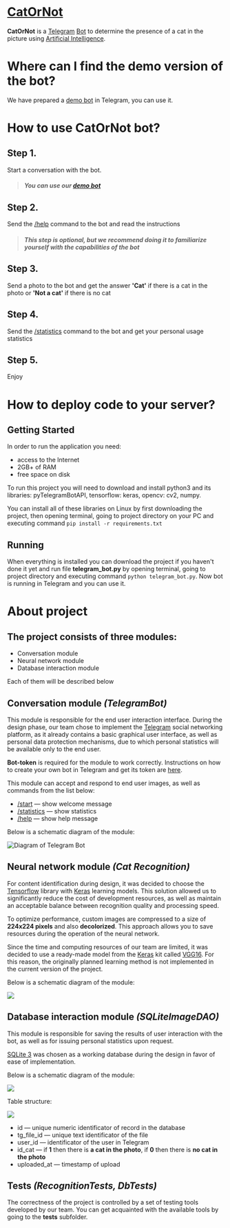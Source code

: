 # **[CatOrNot](https://t.me/CatOrNotbot)**

**CatOrNot** is a [Telegram](https://telegram.org/) [Bot](https://core.telegram.org/bots) to determine the presence of a cat in the picture using [Artificial Intelligence](https://en.wikipedia.org/wiki/Artificial_intelligence).

# **Where can I find the demo version of the bot?**

We have prepared a [demo bot](https://t.me/CatOrNotbot) in Telegram, you can use it.

# **How to use CatOrNot bot?**

## Step 1.

Start a conversation with the bot.

> ##### You can use our [demo bot](https://t.me/CatOrNotbot)

## Step 2.

Send the [/help](https://t.me/CatOrNotbot) command to the bot and read the instructions

> ##### This step is optional, but we recommend doing it to familiarize yourself with the capabilities of the bot

## Step 3.

Send a photo to the bot and get the answer **'Cat'** if there is a cat in the photo or **'Not a cat'** if there is no cat

## Step 4.

Send the [/statistics](https://t.me/CatOrNotbot) command to the bot and get your personal usage statistics

## Step 5.

Enjoy

# **How to deploy code to your server?**


## Getting Started

In order to run the application you need:
 - access to the Internet
 - 2GB+ of RAM
 - free space on disk

To run this project you will need to download and install 
python3 and its libraries: pyTelegramBotAPI, tensorflow: 
keras, opencv: cv2, numpy.  

You can install all of these libraries on Linux by first 
downloading the project, then opening terminal, going to 
project directory on your PC and executing command 
`pip install -r requirements.txt`

## Running

When everything is installed you can download the project 
if you haven't done it yet and run file **telegram_bot.py** by
opening terminal, going to project directory and executing command
`python telegram_bot.py`. Now bot is running in Telegram and you 
can use it.

# **About project**

## The project consists of three modules:

- Conversation module
- Neural network module
- Database interaction module

Each of them will be described below

## Conversation module _(TelegramBot)_

This module is responsible for the end user interaction interface. During the design phase, our team chose to implement the [Telegram](https://telegram.org/) social networking platform, as it already contains a basic graphical user interface, as well as personal data protection mechanisms, due to which personal statistics will be available only to the end user.

**Bot-token** is required for the module to work correctly. Instructions on how to create your own bot in Telegram and get its token are [here](https://core.telegram.org/bots/features#creating-a-new-bot).

This module can accept and respond to end user images, as well as commands from the list below:

- [/start](https://t.me/CatOrNotbot) — show welcome message
- [/statistics](https://t.me/CatOrNotbot) — show statistics
- [/help](https://t.me/CatOrNotbot) — show help message

Below is a schematic diagram of the module:

![Diagram of Telegram Bot](architecture/TelegramBotDiagram.png)

## Neural network module _(Cat Recognition)_

For content identification during design, it was decided to choose the [Tensorflow](https://www.tensorflow.org/) library with [Keras](https://keras.io/about/) learning models. This solution allowed us to significantly reduce the cost of development resources, as well as maintain an acceptable balance between recognition quality and processing speed.

To optimize performance, custom images are compressed to a size of **224x224 pixels** and also **decolorized**. This approach allows you to save resources during the operation of the neural network.

Since the time and computing resources of our team are limited, it was decided to use a ready-made model from the [Keras](https://keras.io/about/) kit called [VGG16](https://www.tensorflow.org/api_docs/python/tf/keras/applications/vgg16/VGG16). For this reason, the originally planned learning method is not implemented in the current version of the project.

Below is a schematic diagram of the module:

![](architecture/CatRecognitionDiagram.png)

## Database interaction module _(SQLiteImageDAO)_

This module is responsible for saving the results of user interaction with the bot, as well as for issuing personal statistics upon request.

[SQLite 3](https://www.sqlite.org/) was chosen as a working database during the design in favor of ease of implementation.

Below is a schematic diagram of the module:

![](architecture/DatabaseDiagram.png)

Table structure:

![](architecture/db_scheme.jpg)

- id — unique numeric identificator of record in the database
- tg_file_id — unique text identificator of the file
- user_id — identificator of the user in Telegram
- id_cat — if **1** then there is **a cat in the photo**, if **0** then there is **no cat in the photo**
- uploaded_at — timestamp of upload

## Tests _(RecognitionTests, DbTests)_

The correctness of the project is controlled by a set of testing tools developed by our team. You can get acquainted with the available tools by going to the **tests** subfolder.
